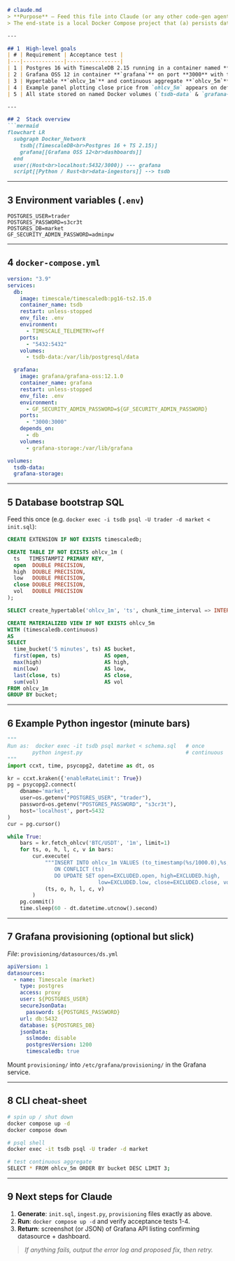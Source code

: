 ````markdown
# claude.md
> **Purpose** – Feed this file into Claude (or any other code-gen agent) so it has *all* the context it needs to spin-up a self-hosted **TimescaleDB + Grafana “trading-lab” stack** for crypto-research.  
> The end-state is a local Docker Compose project that (a) persists data, (b) refreshes aggregates automatically, and (c) exposes dashboards at <http://localhost:3000>.

---

## 1  High-level goals
| # | Requirement | Acceptance test |
|---|-------------|-----------------|
| 1 | Postgres 16 with TimescaleDB 2.15 running in a container named **`tsdb`** | `docker exec tsdb psql -U trader -c "SELECT extversion FROM pg_extension WHERE extname='timescaledb';"` returns `2.15` |
| 2 | Grafana OSS 12 in container **`grafana`** on port **3000** with the Timescale datasource pre-wired | Hitting `/api/datasources` returns JSON containing `"name":"Timescale (market)"` |
| 3 | Hypertable **`ohlcv_1m`** and continuous aggregate **`ohlcv_5m`** exist | `\dt+` in psql lists both tables |
| 4 | Example panel plotting close price from `ohlcv_5m` appears on default dashboard | Visiting <http://localhost:3000> shows a line chart without manual setup |
| 5 | All state stored on named Docker volumes (`tsdb-data` & `grafana-storage`) | `docker volume ls` lists them; removing containers preserves DB |

---

## 2  Stack overview
```mermaid
flowchart LR
  subgraph Docker_Network
    tsdb[(TimescaleDB<br>Postgres 16 + TS 2.15)]
    grafana[[Grafana OSS 12<br>dashboards]]
  end
  user((Host<br>localhost:5432/3000)) --- grafana
  script[[Python / Rust<br>data-ingestors]] --> tsdb
````

---

## 3  Environment variables (`.env`)

```
POSTGRES_USER=trader
POSTGRES_PASSWORD=s3cr3t
POSTGRES_DB=market
GF_SECURITY_ADMIN_PASSWORD=adminpw
```

---

## 4  `docker-compose.yml`

```yaml
version: "3.9"
services:
  db:
    image: timescale/timescaledb:pg16-ts2.15.0
    container_name: tsdb
    restart: unless-stopped
    env_file: .env
    environment:
      - TIMESCALE_TELEMETRY=off
    ports:
      - "5432:5432"
    volumes:
      - tsdb-data:/var/lib/postgresql/data

  grafana:
    image: grafana/grafana-oss:12.1.0
    container_name: grafana
    restart: unless-stopped
    env_file: .env
    environment:
      - GF_SECURITY_ADMIN_PASSWORD=${GF_SECURITY_ADMIN_PASSWORD}
    ports:
      - "3000:3000"
    depends_on:
      - db
    volumes:
      - grafana-storage:/var/lib/grafana

volumes:
  tsdb-data:
  grafana-storage:
```

---

## 5  Database bootstrap SQL

Feed this once (e.g. `docker exec -i tsdb psql -U trader -d market < init.sql`):

```sql
CREATE EXTENSION IF NOT EXISTS timescaledb;

CREATE TABLE IF NOT EXISTS ohlcv_1m (
  ts   TIMESTAMPTZ PRIMARY KEY,
  open  DOUBLE PRECISION,
  high  DOUBLE PRECISION,
  low   DOUBLE PRECISION,
  close DOUBLE PRECISION,
  vol   DOUBLE PRECISION
);

SELECT create_hypertable('ohlcv_1m', 'ts', chunk_time_interval => INTERVAL '1 day', if_not_exists=>true);

CREATE MATERIALIZED VIEW IF NOT EXISTS ohlcv_5m
WITH (timescaledb.continuous)
AS
SELECT
  time_bucket('5 minutes', ts) AS bucket,
  first(open, ts)              AS open,
  max(high)                    AS high,
  min(low)                     AS low,
  last(close, ts)              AS close,
  sum(vol)                     AS vol
FROM ohlcv_1m
GROUP BY bucket;
```

---

## 6  Example Python ingestor (minute bars)

```python
"""
Run as:  docker exec -it tsdb psql market < schema.sql   # once
        python ingest.py                                 # continuous
"""
import ccxt, time, psycopg2, datetime as dt, os

kr = ccxt.kraken({'enableRateLimit': True})
pg = psycopg2.connect(
    dbname='market',
    user=os.getenv("POSTGRES_USER", "trader"),
    password=os.getenv("POSTGRES_PASSWORD", "s3cr3t"),
    host='localhost', port=5432
)
cur = pg.cursor()

while True:
    bars = kr.fetch_ohlcv('BTC/USDT', '1m', limit=1)
    for ts, o, h, l, c, v in bars:
        cur.execute(
            """INSERT INTO ohlcv_1m VALUES (to_timestamp(%s/1000.0),%s,%s,%s,%s,%s)
               ON CONFLICT (ts)
               DO UPDATE SET open=EXCLUDED.open, high=EXCLUDED.high,
                             low=EXCLUDED.low, close=EXCLUDED.close, vol=EXCLUDED.vol""",
            (ts, o, h, l, c, v)
        )
    pg.commit()
    time.sleep(60 - dt.datetime.utcnow().second)
```

---

## 7  Grafana provisioning (optional but slick)

*File*: `provisioning/datasources/ds.yml`

```yaml
apiVersion: 1
datasources:
  - name: Timescale (market)
    type: postgres
    access: proxy
    user: ${POSTGRES_USER}
    secureJsonData:
      password: ${POSTGRES_PASSWORD}
    url: db:5432
    database: ${POSTGRES_DB}
    jsonData:
      sslmode: disable
      postgresVersion: 1200
      timescaledb: true
```

Mount `provisioning/` into `/etc/grafana/provisioning/` in the Grafana service.

---

## 8  CLI cheat-sheet

```bash
# spin up / shut down
docker compose up -d
docker compose down

# psql shell
docker exec -it tsdb psql -U trader -d market

# test continuous aggregate
SELECT * FROM ohlcv_5m ORDER BY bucket DESC LIMIT 3;
```

---

## 9  Next steps for Claude

1. **Generate**: `init.sql`, `ingest.py`, `provisioning` files exactly as above.
2. **Run**: `docker compose up -d` and verify acceptance tests 1-4.
3. **Return**: screenshot (or JSON) of Grafana API listing confirming datasource + dashboard.

> *If anything fails, output the error log and proposed fix, then retry.*

